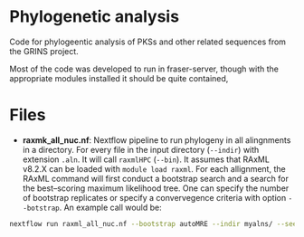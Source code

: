 # Phylogenetic analysis

Code for phylogeentic analysis of PKSs and other related sequences from
the GRINS project.

Most of the code was developed to run in fraser-server, though with the
appropriate modules installed it should be quite contained,

# Files

* **raxmk_all_nuc.nf**: Nextflow pipeline to run phylogeny in all alingnments
in a directory. For every file in the input directory (`--indir`) with
extension `.aln`. It will call `raxmlHPC` (`--bin`). It assumes that
RAxML v8.2.X can be loaded with `module load raxml`. For each allignment,
the RAxML command  will first conduct a bootstrap search and a search for
the best–scoring maximum likelihood tree. One can specify the number of
bootstrap replicates or specify a convervegence criteria with option
`--botstrap`. An example call would be:

```bash
nextflow run raxml_all_nuc.nf --bootstrap autoMRE --indir myalns/ --seed 12345
```
